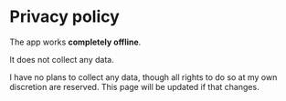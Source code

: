 # Privacy policy

The app works **completely offline**.

It does not collect any data.

I have no plans to collect any data, though all rights to do so at my own discretion are reserved.
This page will be updated if that changes.
